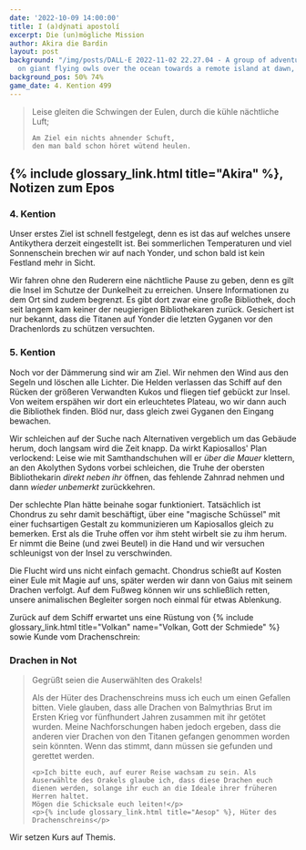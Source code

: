 ```yaml
---
date: '2022-10-09 14:00:00'
title: I (a)dýnati apostolí
excerpt: Die (un)mögliche Mission
author: Akira die Bardin
layout: post
background: "/img/posts/DALL·E 2022-11-02 22.27.04 - A group of adventures riding
  on giant flying owls over the ocean towards a remote island at dawn, digital art.png"
background_pos: 50% 74%
game_date: 4. Kention 499
---
```


<div class="rhyme">
  <blockquote>
    Leise gleiten die Schwingen der Eulen,
    durch die kühle nächtliche Luft;

    Am Ziel ein nichts ahnender Schuft,
    den man bald schon höret wütend heulen.
  </blockquote>
</div>

## {% include glossary_link.html title="Akira" %}, Notizen zum Epos

### 4. Kention

Unser erstes Ziel ist schnell festgelegt, denn es ist das auf welches unsere Antikythera derzeit eingestellt ist. Bei sommerlichen Temperaturen und viel Sonnenschein brechen wir auf nach Yonder, und schon bald ist kein Festland mehr in Sicht.

Wir fahren ohne den Ruderern eine nächtliche Pause zu geben, denn es gilt die Insel im Schutze der Dunkelheit zu erreichen. Unsere Informationen zu dem Ort sind zudem begrenzt. Es gibt dort zwar eine große Bibliothek, doch seit langem kam keiner der neugierigen Bibliothekaren zurück. Gesichert ist nur bekannt, dass die Titanen auf Yonder die letzten Gyganen vor den Drachenlords zu schützen versuchten.

### 5. Kention

Noch vor der Dämmerung sind wir am Ziel. Wir nehmen den Wind aus den Segeln und löschen alle Lichter. Die Helden verlassen das Schiff auf den Rücken der größeren Verwandten Kukos und fliegen tief gebückt zur Insel. Von weitem erspähen wir dort ein erleuchtetes Plateau, wo wir dann auch die Bibliothek finden. Blöd nur, dass gleich zwei Gyganen den Eingang bewachen.

Wir schleichen auf der Suche nach Alternativen vergeblich um das Gebäude herum, doch langsam wird die Zeit knapp. Da wirkt Kapiosallos' Plan verlockend: Leise wie mit Samthandschuhen will er _über die Mauer_ klettern, an den Akolythen Sydons vorbei schleichen, die Truhe der obersten Bibliothekarin _direkt neben ihr_ öffnen, das fehlende Zahnrad nehmen und dann _wieder unbemerkt_ zurückkehren.

Der schlechte Plan hätte beinahe sogar funktioniert. Tatsächlich ist Chondrus zu sehr damit beschäftigt, über eine "magische Schüssel" mit einer fuchsartigen Gestalt zu kommunizieren um Kapiosallos gleich zu bemerken. Erst als die Truhe offen vor ihm steht wirbelt sie zu ihm herum. Er nimmt die Beine (und zwei Beutel) in die Hand und wir versuchen schleunigst von der Insel zu verschwinden.

Die Flucht wird uns nicht einfach gemacht. Chondrus schießt auf Kosten einer Eule mit Magie auf uns, später werden wir dann von Gaius mit seinem Drachen verfolgt. Auf dem Fußweg können wir uns schließlich retten, unsere animalischen Begleiter sorgen noch einmal für etwas Ablenkung.

Zurück auf dem Schiff erwartet uns eine Rüstung von {% include glossary_link.html title="Volkan" name="Volkan, Gott der Schmiede" %} sowie Kunde vom Drachenschrein:

<div class="infobox quest">
  <h3>Drachen in Not</h3>
  <blockquote>
    <p>Gegrüßt seien die Auserwählten des Orakels!</p>
    <p>Als der Hüter des Drachenschreins muss ich euch um einen Gefallen bitten. Viele glauben, dass alle Drachen von Balmythrias Brut im Ersten Krieg vor fünfhundert Jahren
    zusammen mit ihr getötet wurden. Meine Nachforschungen haben jedoch ergeben, dass die anderen vier Drachen von den Titanen gefangen genommen worden sein könnten. Wenn
    das stimmt, dann müssen sie gefunden und gerettet werden.</p>

    <p>Ich bitte euch, auf eurer Reise wachsam zu sein. Als Auserwählte des Orakels glaube ich, dass diese Drachen euch dienen werden, solange ihr euch an die Ideale ihrer früheren Herren haltet.
    Mögen die Schicksale euch leiten!</p>
    <p>{% include glossary_link.html title="Aesop" %}, Hüter des Drachenschreins</p>
  </blockquote>
</div>

Wir setzen Kurs auf Themis.
